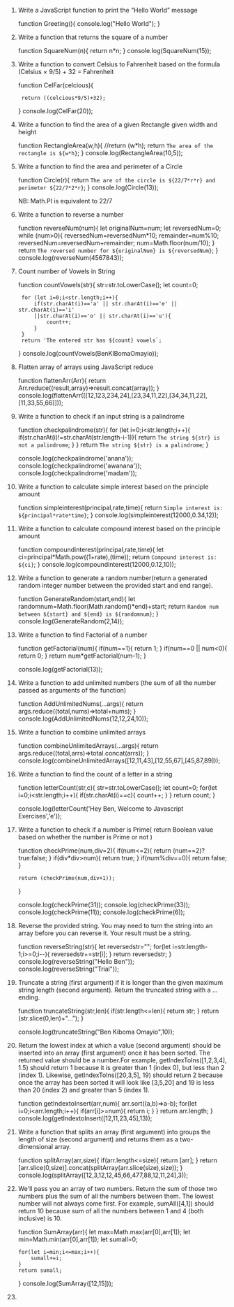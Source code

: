 1. Write a JavaScript function to print the “Hello World” message

	function Greeting(){
		console.log("Hello World");
	}

2. Write a function that returns the square of a number

	function SquareNum(n){
		return n*n;
	}
	console.log(SquareNum(15));

3. Write a function to convert Celsius to Fahrenheit based on the formula (Celsius × 9/5) + 32 = Fahrenheit

	function CelFar(celcious){

		return ((celcious*9/5)+32);
	}
	console.log(CelFar(20));

4. Write a function to find the area of a given Rectangle given width and height

	function RectangleArea(w,h){
		//return (w*h);
		return `The area of the rectangle is ${w*h}`;
	}
	console.log(RectangleArea(10,5));

5. Write a function to find the area and perimeter of a Circle

	function Circle(r){
		return `The are of the circle is ${22/7*r*r} and perimeter ${22/7*2*r}`;
	}
	console.log(Circle(13));

	NB: Math.PI is equivalent to 22/7


6. Write a function to reverse a number

	function reverseNum(num){
		let originalNum=num;
		let reversedNum=0;
		while (num>0){
			reversedNum=reversedNum*10;
			remainder=num%10;
			reversedNum=reversedNum+remainder;
			num=Math.floor(num/10);
		}
		return `The reversed number for ${originalNum} is ${reversedNum}`;
	}
	console.log(reverseNum(4567843));


7. Count number of Vowels in String

	function countVowels(str){
		str=str.toLowerCase();
		let count=0;

		for (let i=0;i<str.length;i++){
			if(str.charAt(i)=='a' || str.charAt(i)=='e' || str.charAt(i)=='i'
			||str.charAt(i)=='o' || str.charAt(i)=='u'){
				count++;
			}
		}
		return 'The entered str has ${count} vowels`;
	}
	console.log(countVowels(BenKIBomaOmayio));

8. Flatten array of arrays using JavaScript reduce


	function flattenArr(Arr){
		return Arr.reduce((result,array)=>result.concat(array));
	}
	console.log(flattenArr([[12,123,234,24],[23,34,11,22],[34,34,11,22],[11,33,55,66]]));


9. Write a function to check if an input string is a palindrome

	function checkpalindrome(str){
		for (let i=0;i<str.length;i++){
			if(str.charAt(i)!=str.charAt(str.length-i-1)){
				return `The string ${str} is not a palindrome`;
			}
		}
		return `The string ${str} is a palindrome`;
	}

	console.log(checkpalindrome('anana'));
	console.log(checkpalindrome('awanana'));
	console.log(checkpalindrome('madam'));

10. Write a function to calculate simple interest based on the principle amount

	function simpleinterest(principal,rate,time){
		return `Simple interest is: ${principal*rate*time}`;
	}
	console.log(simpleinterest(12000,0.34,12));

11. Write a function to calculate compound interest based on the principle amount

	function compoundinterest(principal,rate,time){
		let ci=principal*Math.pow((1+rate),(time));
		return `Compound interest is: ${ci}`;
	}
	console.log(compoundinterest(12000,0.12,10));

12. Write a function to generate a random number(return a generated random integer number between the provided start and end range).

	function GenerateRandom(start,end){
		let randomnum=Math.floor(Math.random()*end)+start;
		return `Random num between ${start} and ${end} is ${randomnum}`;
	}
	console.log(GenerateRandom(2,14));

13. Write a function to find Factorial of a number


	function getFactorial(num){
		if(num==1){
			return 1;
		}
		if(num==0 || num<0){
			return 0;
		}
		return num*getFactorial(num-1);
	}

	console.log(getFactorial(13));


14. Write a function to add unlimited numbers (the sum of all the number passed as arguments of the function)

	function AddUnlimitedNums(...args){
		return args.reduce((total,nums)=>total+nums);
	}
	console.log(AddUnlimitedNums(12,12,24,10));


15. Write a function to combine unlimited arrays

	function combineUnlimitedArrays(...args){
		return args.reduce((total,arrs)=>total.concat(arrs));
	}
	console.log(combineUnlimitedArrays([12,11,43],[12,55,67],[45,87,89]));


16. Write a function to find the count of a letter in a string

	function letterCount(str,c){
		str=str.toLowerCase();
		let count=0;
		for(let i=0;i<str.length;i++){
			if(str.charAt(i)==c){
				count++;
			}
		}
		return count;
	}
	
	console.log(letterCount('Hey Ben, Welcome to Javascript Exercises','e'));


17. Write a function to check if a number is Prime( return Boolean value based on whether the number is Prime or not )


	function checkPrime(num,div=2){
		if(num<=2){
			return (num==2)? true:false;
		}
		if(div*div>num){
			return true;
		}
		if(num%div==0){
			return false;
		}
		
		return (checkPrime(num,div+1));
	}

	console.log(checkPrime(31));
	console.log(checkPrime(33));
	console.log(checkPrime(11));
	console.log(checkPrime(6));

18. Reverse the provided string.
You may need to turn the string into an array before you can reverse it.
Your result must be a string.

	function reverseString(str){
		let reversedstr="";
		for(let i=str.length-1;i>=0;i--){
			reversedstr+=str[i];
		}
		return reversedstr;
	}
	console.log(reverseString("Hello Ben"));
	console.log(reverseString("Trial"));


19. Truncate a string (first argument) if it is longer than the given maximum string length (second argument). 
Return the truncated string with a ... ending.

	function truncateString(str,len){
		if(str.length<=len){
			return str;
		}
		return (str.slice(0,len)+"...");
	}
	
	console.log(truncateString("Ben Kiboma Omayio",10));


20. Return the lowest index at which a value (second argument) should be inserted into an array (first argument) once it has been sorted. 
The returned value should be a number.For example, getIndexToIns([1,2,3,4], 1.5) should return 1 because it is greater than 1 (index 0), 
but less than 2 (index 1). Likewise, getIndexToIns([20,3,5], 19) should return 2 because once the array has been sorted it will look like
[3,5,20] and 19 is less than 20 (index 2) and greater than 5 (index 1).


	function getIndextoInsert(arr,num){
		arr.sort((a,b)=>a-b);
		for(let i=0;i<arr.length;i++){
			if(arr[i]>=num){
				return i;
			}
		}
		return arr.length;
	}
	console.log(getIndextoInsert([12,11,23,45],13));

21. Write a function that splits an array (first argument) into groups the length of size (second argument) and returns them as a 
two-dimensional array.

	function splitArray(arr,size){
		if(arr.length<=size){
			return [arr];
		}
		return [arr.slice(0,size)].concat(splitArray(arr.slice(size),size));
	} 
	console.log(splitArray([12,3,12,12,45,66,477,88,12,11,24],3));


22. We'll pass you an array of two numbers. Return the sum of those two numbers plus the sum of all the numbers between them. 
The lowest number will not always come first. For example, sumAll([4,1]) should return 10 because sum of all the numbers 
between 1 and 4 (both inclusive) is 10.


	function SumArray(arr){
		let max=Math.max(arr[0],arr[1]);
		let min=Math.min(arr[0],arr[1]);
		let sumall=0;
		
		for(let i=min;i<=max;i++){
			sumall+=i;
		}
		return sumall;
	}
	console.log(SumArray([12,15]));

23. 
